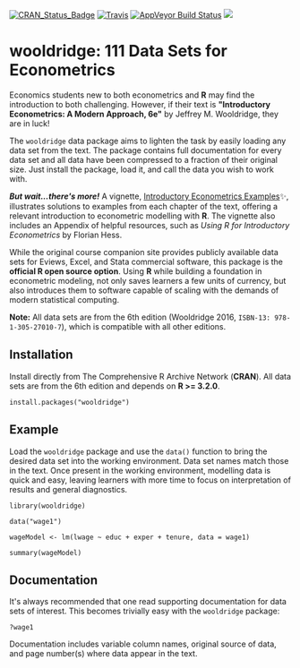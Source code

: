 

[![CRAN_Status_Badge](https://www.r-pkg.org/badges/version/wooldridge)](https://cran.r-project.org/package=wooldridge) [![Travis](https://travis-ci.org/JustinMShea/wooldridge.svg?branch=master)](https://travis-ci.org/JustinMShea/wooldridge) [![AppVeyor Build Status](https://ci.appveyor.com/api/projects/status/github/JustinMShea/wooldridge?branch=master&svg=true)](https://ci.appveyor.com/project/JustinMShea/wooldridge)   [![](https://cranlogs.r-pkg.org/badges/wooldridge)](https://CRAN.R-project.org/package=wooldridge)

# wooldridge: 111 Data Sets for Econometrics 

Economics students new to both econometrics and **R** may find the introduction to both challenging. However, if their text is **"Introductory Econometrics: A Modern Approach, 6e"** by Jeffrey M. Wooldridge, they are in luck!

The `wooldridge` data package aims to lighten the task by easily loading any data set from the text. The package contains full documentation for every data set and all data have been compressed to a fraction of their original size. Just install the package, load it, and call the data you wish to work with.

_**But wait...there's more!**_ A vignette, [Introductory Econometrics Examples](https://justinmshea.github.io/wooldridge/articles/Introductory-Econometrics-Examples.html):sparkles:, illustrates solutions to examples from each chapter of the text, offering a relevant introduction to econometric modelling with **R**. The vignette also includes an Appendix of helpful resources, such as *Using R for Introductory Econometrics* by Florian Hess.


While the original course companion site provides publicly available data sets for Eviews, Excel, and Stata commercial software, this package is the **official R open source option**. Using **R** while building a foundation in econometric modeling, not only saves learners a few units of currency, but also introduces them to software capable of scaling with the demands of modern statistical computing.

**Note:** All data sets are from the 6th edition (Wooldridge 2016, `ISBN-13: 978-1-305-27010-7`), which is compatible with all other editions.


## Installation


Install directly from The Comprehensive R Archive Network (**CRAN**). All data sets are from the 6th edition and depends on **R >= 3.2.0**.


```{r}
install.packages("wooldridge")
```

## Example

Load the `wooldridge` package and use the `data()` function to bring the desired data set into the working environment. Data set names match those in the text. Once present in the working environment, modelling data is quick and easy, leaving learners with more time to focus on interpretation of results and general diagnostics.

```{r}
library(wooldridge)

data("wage1")

wageModel <- lm(lwage ~ educ + exper + tenure, data = wage1)

summary(wageModel)
```

## Documentation 

It's always recommended that one read supporting documentation for data sets of interest. This becomes trivially easy with the `wooldridge` package:

```{r}
?wage1
```

Documentation includes variable column names, original source of data, and page number(s) where data appear in the text.


